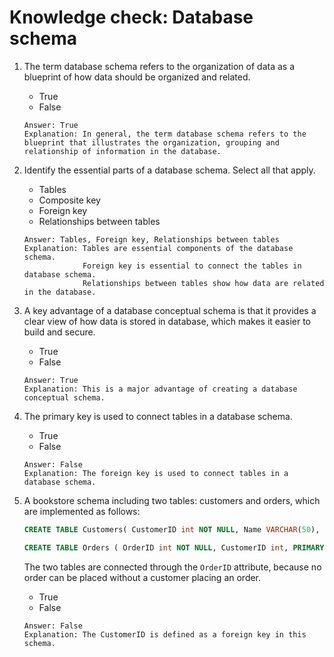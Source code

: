 # Knowledge check: Database schema

1. The term database schema refers to the organization of data as a blueprint of how data should be organized and related.
    - True
    - False
    ```
    Answer: True
    Explanation: In general, the term database schema refers to the blueprint that illustrates the organization, grouping and relationship of information in the database.
    ```

2. Identify the essential parts of a database schema. Select all that apply.
    - Tables
    - Composite key
    - Foreign key
    - Relationships between tables
    ```
    Answer: Tables, Foreign key, Relationships between tables
    Explanation: Tables are essential components of the database schema.
                 Foreign key is essential to connect the tables in database schema.
                 Relationships between tables show how data are related in the database.
    ```

3. A key advantage of a database conceptual schema is that it provides a clear view of how data is stored in database, which makes it easier to build and secure.
    - True
    - False
    ```
    Answer: True
    Explanation: This is a major advantage of creating a database conceptual schema.
    ```

4. The primary key is used to connect tables in a database schema.
    - True
    - False
    ```
    Answer: False
    Explanation: The foreign key is used to connect tables in a database schema.
    ```

5. A bookstore schema including two tables: customers and orders, which are implemented as follows:
    ```sql
    CREATE TABLE Customers( CustomerID int NOT NULL, Name VARCHAR(50), PRIMARY KEY (CustomerID));

    CREATE TABLE Orders ( OrderID int NOT NULL, CustomerID int, PRIMARY KEY (OrderID), FOREIGN KEY (CustomerID) REFERENCES customers(CustomersID));
    ```
    The two tables are connected through the `OrderID` attribute, because no order can be placed without a customer placing an order.
    - True
    - False
    ```
    Answer: False
    Explanation: The CustomerID is defined as a foreign key in this schema.
    ```